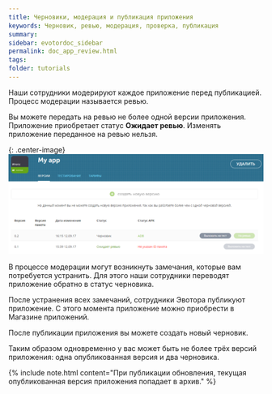 ```yaml
---
title: Черновики, модерация и публикация приложения
keywords: Черновик, ревью, модерация, проверка, публикация
summary:
sidebar: evotordoc_sidebar
permalink: doc_app_review.html
tags:
folder: tutorials
---
```


Наши сотрудники модерируют каждое приложение перед публикацией. Процесс модерации называется ревью.

Вы можете передать на ревью не более одной версии приложения. Приложение приобретает статус **Ожидает ревью**. Изменять приложение переданное на ревью нельзя.

{: .center-image}
![Пример плитки](images\app_review.png)

В процессе модерации могут возникнуть замечания, которые вам потребуется устранить. Для этого наши сотрудники переводят приложение обратно в статус черновика.

После устранения всех замечаний, сотрудники Эвотора публикуют приложение. С этого момента приложение можно приобрести в Магазине приложений.

После публикации приложения вы можете создать новый черновик.

Таким образом одновременно у вас может быть не более трёх версий приложения: одна опубликованная версия и два черновика.

{% include note.html content="При публикации обновления, текущая опубликованная версия приложения попадает в архив." %}
